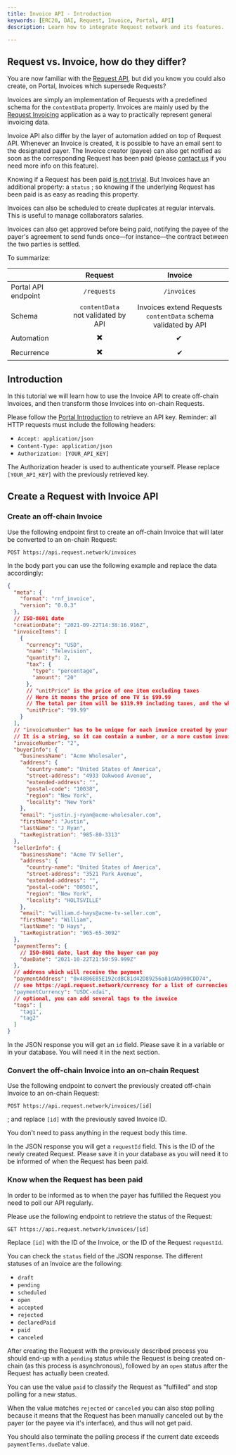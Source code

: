 ```yaml
---
title: Invoice API - Introduction
keywords: [ERC20, DAI, Request, Invoice, Portal, API]
description: Learn how to integrate Request network and its features.

---
```


## Request vs. Invoice, how do they differ?

You are now familiar with the [Request API](./1-create-and-share-request.md),
but did you know you could also create, on Portal, Invoices which supersede Requests?

Invoices are simply an implementation of Requests with a predefined schema for the `contentData` property.
Invoices are mainly used by the [Request Invoicing](https://invoicing.request.network/) application
as a way to practically represent general invoicing data.

Invoice API also differ by the layer of automation added on top of Request API.
Whenever an Invoice is created, it is possible to have an email sent to the designated payer.
The Invoice creator (payee) can also get notified as soon as the corresponding Request has been paid
(please [contact us](https://www.request.finance/contact-us) if you need more info on this feature).

Knowing if a Request has been paid [is not trivial](./2-payment-status.md).
But Invoices have an additional property: a `status`
; so knowing if the underlying Request has been paid is as easy as reading this property.

Invoices can also be scheduled to create duplicates at regular intervals.
This is useful to manage collaborators salaries.

Invoices can also get approved before being paid,
notifying the payee of the payer's agreement to send funds
once—for instance—the contract between the two parties is settled.

To summarize:

|                     | Request       | Invoice       |
|---------------------|:-------------:|:-------------:|
| Portal API endpoint | `/requests`   | `/invoices`   |
| Schema              | `contentData`<br/>not validated by API | Invoices extend Requests<br/> `contentData` schema validated by API |
| Automation          | ✖️             | ✔ ️           |
| Recurrence          | ✖️             | ✔            |

## Introduction

In this tutorial we will learn how to use the Invoice API to create off-chain Invoices,
and then transform those Invoices into on-chain Requests.

Please follow the [Portal Introduction](./0-portal-intro.md) to retrieve an API key.
Reminder: all HTTP requests must include the following headers:

- `Accept: application/json`
- `Content-Type: application/json`
- `Authorization: [YOUR_API_KEY]`

The Authorization header is used to authenticate yourself.
Please replace `[YOUR_API_KEY]` with the previously retrieved key.

## Create a Request with Invoice API

### Create an off-chain Invoice

Use the following endpoint first to create an off-chain Invoice that will later be converted to an on-chain Request:

`POST https://api.request.network/invoices`

In the body part you can use the following example and replace the data accordingly:

```json
{
  "meta": {
    "format": "rnf_invoice",
    "version": "0.0.3"
  },
  // ISO-8601 date
  "creationDate": "2021-09-22T14:38:16.916Z",
  "invoiceItems": [
    {
      "currency": "USD",
      "name": "Television",
      "quantity": 2,
      "tax": {
        "type": "percentage",
        "amount": "20"
      },
      // "unitPrice" is the price of one item excluding taxes
      // Here it means the price of one TV is $99.99
      // The total per item will be $119.99 including taxes, and the whole total will be $239.98
      "unitPrice": "99.99"
    }
  ],
  // "invoiceNumber" has to be unique for each invoice created by your account.
  // It is a string, so it can contain a number, or a more custom invoice identifier.
  "invoiceNumber": "2",
  "buyerInfo": {
    "businessName": "Acme Wholesaler",
    "address": {
      "country-name": "United States of America",
      "street-address": "4933 Oakwood Avenue",
      "extended-address": "",
      "postal-code": "10038",
      "region": "New York",
      "locality": "New York"
    },
    "email": "justin.j-ryan@acme-wholesaler.com",
    "firstName": "Justin",
    "lastName": "J Ryan",
    "taxRegistration": "985-80-3313"
  },
  "sellerInfo": {
    "businessName": "Acme TV Seller",
    "address": {
      "country-name": "United States of America",
      "street-address": "3521 Park Avenue",
      "extended-address": "",
      "postal-code": "00501",
      "region": "New York",
      "locality": "HOLTSVILLE"
    },
    "email": "william.d-hays@acme-tv-seller.com",
    "firstName": "William",
    "lastName": "D Hays",
    "taxRegistration": "965-65-3092"
  },
  "paymentTerms": {
    // ISO-8601 date, last day the buyer can pay
    "dueDate": "2021-10-22T21:59:59.999Z"
  },
  // address which will receive the payment
  "paymentAddress": "0x4886E85E192cdBC81d42D89256a81dAb990CDD74",
  // see https://api.request.network/currency for a list of currencies
  "paymentCurrency": "USDC-xdai",
  // optional, you can add several tags to the invoice
  "tags": [
    "tag1",
    "tag2"
  ]
}
```

In the JSON response you will get an `id` field. Please save it in a variable or in your database.
You will need it in the next section.

### Convert the off-chain Invoice into an on-chain Request

Use the following endpoint to convert the  previously created off-chain Invoice to an on-chain Request:

`POST https://api.request.network/invoices/[id]`

; and replace `[id]` with the previously saved Invoice ID.

You don't need to pass anything in the request body this time.

In the JSON response you will get a `requestId` field.
This is the ID of the newly created Request.
Please save it in your database as you will need it to be informed of when the Request has been paid.

### Know when the Request has been paid

In order to be informed as to when the payer has fulfilled the Request you need to poll our API regularly.

Please use the following endpoint to retrieve the status of the Request:

`GET https://api.request.network/invoices/[id] `

Replace `[id]` with the ID of the Invoice, or the ID of the Request `requestId`.

You can check the `status` field of the
JSON response. The different statuses of an Invoice are the following:
- `draft`
- `pending`
- `scheduled`
- `open`
- `accepted`
- `rejected`
- `declaredPaid`
- `paid`
- `canceled`

After creating the Request with the previously described process you should end-up with a `pending` status
while the Request is being created on-chain (as this process is asynchronous),
followed by an `open` status after the Request has actually been created.

You can use the value `paid` to classify the Request as "fulfilled" and stop polling for a new status.

When the value matches `rejected` or `canceled` you can also stop polling because
it means that the Request has been manually canceled out by the payer (or the payee via it's interface),
and thus will not get paid.

You should also terminate the polling process if the current date exceeds `paymentTerms.dueDate` value.
